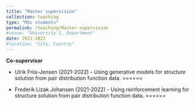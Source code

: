 ```yaml
---
title: "Master supervision"
collection: teaching
type: "MSc students"
permalink: /teaching/Master-supervision
#venue: "University 1, Department"
date: 2021-2022
#location: "City, Country"
---
```


**Co-supervisor**

* Ulrik Friis-Jensen (2021-2022) - Using generative models for structure solution from pair distribution function data. 
======

* Frederik Lizak Johansen (2021-2022) - Using reinforcement learning for structure solution from pair distribution function data.
======

